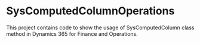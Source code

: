 # SysComputedColumnOperations
This project contains code to show the usage of SysComputedColumn class method in Dynamics 365 for Finance and Operations.
